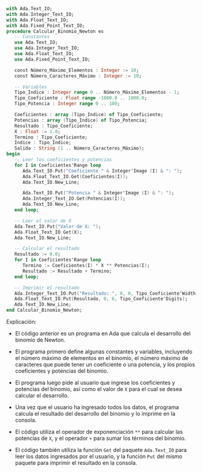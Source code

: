 ```ada
with Ada.Text_IO;
with Ada.Integer_Text_IO;
with Ada.Float_Text_IO;
with Ada.Fixed_Point_Text_IO;
procedure Calcular_Binomio_Newton es
   -- Constantes
   use Ada.Text_IO;
   use Ada.Integer_Text_IO;
   use Ada.Float_Text_IO;
   use Ada.Fixed_Point_Text_IO;

   const Número_Máximo_Elementos : Integer := 10;
   const Número_Caracteres_Máximo : Integer := 10;

   -- Variables
   Tipo_Indice : Integer range 0 .. Número_Máximo_Elementos - 1;
   Tipo_Coeficiente : Float range -1000.0 .. 1000.0;
   Tipo_Potencia : Integer range 0 .. 100;

   Coeficientes : array (Tipo_Indice) of Tipo_Coeficiente;
   Potencias : array (Tipo_Indice) of Tipo_Potencia;
   Resultado : Tipo_Coeficiente;
   X : Float := 1.0;
   Termino : Tipo_Coeficiente;
   Indice : Tipo_Indice;
   Salida : String (1 .. Número_Caracteres_Máximo);
begin
   -- Leer los coeficientes y potencias
   for I in Coeficientes'Range loop
      Ada.Text_IO.Put("Coeficiente " & Integer'Image (I) & ": ");
      Ada.Float_Text_IO.Get(Coeficientes(I));
      Ada.Text_IO.New_Line;

      Ada.Text_IO.Put("Potencia " & Integer'Image (I) & ": ");
      Ada.Integer_Text_IO.Get(Potencias(I));
      Ada.Text_IO.New_Line;
   end loop;

   -- Leer el valor de X
   Ada.Text_IO.Put("Valor de X: ");
   Ada.Float_Text_IO.Get(X);
   Ada.Text_IO.New_Line;

   -- Calcular el resultado
   Resultado := 0.0;
   for I in Coeficientes'Range loop
      Termino := Coeficientes(I) * X ** Potencias(I);
      Resultado := Resultado + Termino;
   end loop;

   -- Imprimir el resultado
   Ada.Integer_Text_IO.Put("Resultado: ", 0, 0, Tipo_Coeficiente'Width);
   Ada.Float_Text_IO.Put(Resultado, 0, 6, Tipo_Coeficiente'Digits);
   Ada.Text_IO.New_Line;
end Calcular_Binomio_Newton;
```
Explicación:

* El código anterior es un programa en Ada que calcula el desarrollo del binomio de Newton.


* El programa primero define algunas constantes y variables, incluyendo el número máximo de elementos en el binomio, el número máximo de caracteres que puede tener un coeficiente o una potencia, y los propios coeficientes y potencias del binomio.


* El programa luego pide al usuario que ingrese los coeficientes y potencias del binomio, así como el valor de `X` para el cual se desea calcular el desarrollo.


* Una vez que el usuario ha ingresado todos los datos, el programa calcula el resultado del desarrollo del binomio y lo imprime en la consola.


* El código utiliza el operador de exponenciación `**` para calcular las potencias de `X`, y el operador `+` para sumar los términos del binomio.


* El código también utiliza la función `Get` del paquete `Ada.Text_IO` para leer los datos ingresados por el usuario, y la función `Put` del mismo paquete para imprimir el resultado en la consola.